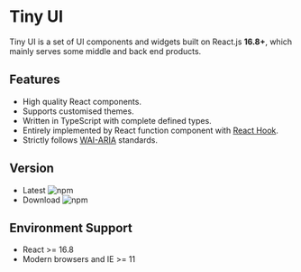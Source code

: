 # Tiny UI

Tiny UI is a set of UI components and widgets built on React.js **16.8+**, which mainly serves some middle and back end products.

## Features

- High quality React components.
- Supports customised themes.
- Written in TypeScript with complete defined types.
- Entirely implemented by React function component with [React Hook](https://reactjs.org/docs/hooks-intro.html).
- Strictly follows [WAI-ARIA](https://www.w3.org/WAI/standards-guidelines/aria/) standards.

## Version

- Latest ![npm](https://img.shields.io/npm/v/tiny-ui.svg?style=flat-square)
- Download ![npm](https://img.shields.io/npm/dw/tiny-ui.svg?style=flat-square)

## Environment Support

- React >= 16.8
- Modern browsers and IE >= 11
